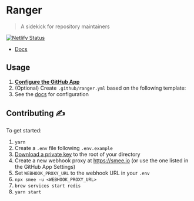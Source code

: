 # Ranger

> A sidekick for repository maintainers

[![Netlify Status](https://api.netlify.com/api/v1/badges/1ad824ff-2486-4fe5-a738-68c66f86fd04/deploy-status)](https://app.netlify.com/sites/ranger/deploys)

- [Docs](https://www.notion.so/dawnlabs/Docs-8d7627bb1f3c42b7b1820e8d6f157a57)

## Usage

1. **[Configure the GitHub App](https://github.com/marketplace/ranger)**
2. (Optional) Create `.github/ranger.yml` based on the following template:
3. See the [docs](https://reporanger.com/docs) for configuration

## Contributing ✍️

To get started:

1. `yarn`
2. Create a `.env` file following `.env.example`
3. [Download a private key](https://github.com/organizations/dawnlabs/settings/apps/issue-maintainer-dev) to the root of your directory
4. Create a new webhook proxy at https://smee.io (or use the one listed in the GitHub App Settings)
5. Set `WEBHOOK_PROXY_URL` to the webhook URL in your `.env`
6. `npx smee -u <WEBHOOK_PROXY_URL>`
7. `brew services start redis`
8. `yarn start`
